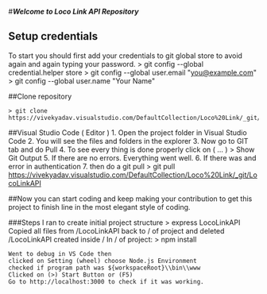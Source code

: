 #***Welcome to Loco Link API Repository***

## Setup credentials
To start you should first add your credentials to git global store to avoid again and again typing your password.
	> git config --global credential.helper store
	> git config --global user.email "you@example.com"
    > git config --global user.name "Your Name"

##Clone repository

    > git clone https://vivekyadav.visualstudio.com/DefaultCollection/Loco%20Link/_git/LocoLinkAPI

##Visual Studio Code ( Editor )
	1. Open the project folder in Visual Studio Code
	2. You will see the files and folders in the explorer
	3. Now go to GIT tab and do Pull
	4. To see every thing is done properly click on ( ... ) > Show Git Output
	5. If there are no errors. Everything went well. 
	6. If there was and error in authentication 
	7. then do a git pull 
        > git pull https://vivekyadav.visualstudio.com/DefaultCollection/Loco%20Link/_git/LocoLinkAPI

##Now you can start coding and keep making your contribution to get this project to finish line in the most elegant style of coding.


###Steps I ran to create initial project structure
    > express LocoLinkAPI
    Copied all files from /LocoLinkAPI back to / of project and deleted /LocoLinkAPI created inside /
    In / of project:
        > npm install
        
    Went to debug in VS Code then
    clicked on Setting (wheel) choose Node.js Environment
    checked if program path was ${workspaceRoot}\\bin\\www
    Clicked on (>) Start Button or (F5)
    Go to http://localhost:3000 to check if it was working.
    